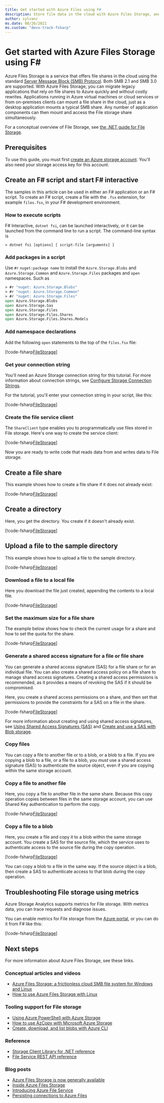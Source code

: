 ```yaml
---
title: Get started with Azure Files using F#
description: Store file data in the cloud with Azure Files Storage, and mount your cloud file share from an Azure virtual machine (VM) or from an on-premises application running Windows.
author: sylvanc
ms.date: 08/26/2021
ms.custom: "devx-track-fsharp"
---
```

# Get started with Azure Files Storage using F\#

Azure Files Storage is a service that offers file shares in the cloud using the standard [Server Message Block (SMB) Protocol](/windows/win32/fileio/microsoft-smb-protocol-and-cifs-protocol-overview). Both SMB 2.1 and SMB 3.0 are supported. With Azure Files Storage, you can migrate legacy applications that rely on file shares to Azure quickly and without costly rewrites. Applications running in Azure virtual machines or cloud services or from on-premises clients can mount a file share in the cloud, just as a desktop application mounts a typical SMB share. Any number of application components can then mount and access the File storage share simultaneously.

For a conceptual overview of File Storage, see [the .NET guide for File Storage](/azure/storage/storage-dotnet-how-to-use-files).

## Prerequisites

To use this guide, you must first [create an Azure storage account](/azure/storage/storage-create-storage-account).
You'll also need your storage access key for this account.

## Create an F\# script and start F\# interactive

The samples in this article can be used in either an F# application or an F# script. To create an F# script, create a file with the `.fsx` extension, for example `files.fsx`, in your F# development environment.

### How to execute scripts

F# Interactive, `dotnet fsi`, can be launched interactively, or it can be launched from the command line to run a script. The command-line syntax is

```.NET CLI
> dotnet fsi [options] [ script-file [arguments] ]
```

### Add packages in a script

Use `#r` `nuget:package name` to install the `Azure.Storage.Blobs` and `Azure.Storage.Common` and `Azure.Storage.Files` packages and `open` namespaces. Such as

```fsharp
> #r "nuget: Azure.Storage.Blobs"
> #r "nuget: Azure.Storage.Common"
> #r "nuget: Azure.Storage.Files"
open Azure.Storage.Blobs
open Azure.Storage.Sas
open Azure.Storage.Files
open Azure.Storage.Files.Shares
open Azure.Storage.Files.Shares.Models
```

### Add namespace declarations

Add the following `open` statements to the top of the `files.fsx` file:

[!code-fsharp[FileStorage](../../../samples/snippets/fsharp/azure/file-storage.fsx#L1-L8)]

### Get your connection string

You'll need an Azure Storage connection string for this tutorial. For more information about connection strings, see [Configure Storage Connection Strings](/azure/storage/storage-configure-connection-string).

For the tutorial, you'll enter your connection string in your script, like this:

[!code-fsharp[FileStorage](../../../samples/snippets/fsharp/azure/file-storage.fsx#L14-L14)]

### Create the file service client

The `ShareClient` type enables you to programmatically use files stored in File storage. Here's one way to create the service client:

[!code-fsharp[FileStorage](../../../samples/snippets/fsharp/azure/file-storage.fsx#L20-L20)]

Now you are ready to write code that reads data from and writes data to File storage.

## Create a file share

This example shows how to create a file share if it does not already exist:

[!code-fsharp[FileStorage](../../../samples/snippets/fsharp/azure/file-storage.fsx#L26-L26)]

## Create a directory

Here, you get the directory. You create if it doesn't already exist.

[!code-fsharp[FileStorage](../../../samples/snippets/fsharp/azure/file-storage.fsx#L32-L36)]

## Upload a file to the sample directory

This example shows how to upload a file to the sample directory.

[!code-fsharp[FileStorage](../../../samples/snippets/fsharp/azure/file-storage.fsx#L42-L51)]

### Download a file to a local file

Here you download the file just created, appending the contents to a local file.

[!code-fsharp[FileStorage](../../../samples/snippets/fsharp/azure/file-storage.fsx#L57-L63)]

### Set the maximum size for a file share

The example below shows how to check the current usage for a share and how to set the quota for the share.

[!code-fsharp[FileStorage](../../../samples/snippets/fsharp/azure/file-storage.fsx#L69-L78)]

### Generate a shared access signature for a file or file share

You can generate a shared access signature (SAS) for a file share or for an individual file. You can also create a shared access policy on a file share to manage shared access signatures. Creating a shared access permissions is recommended, as it provides a means of revoking the SAS if it should be compromised.

Here, you create a shared access permissions on a share, and then set that permissions to provide the constraints for a SAS on a file in the share.

[!code-fsharp[FileStorage](../../../samples/snippets/fsharp/azure/file-storage.fsx#L84-L104)]

For more information about creating and using shared access signatures, see [Using Shared Access Signatures (SAS)](/azure/storage/storage-dotnet-shared-access-signature-part-1) and [Create and use a SAS with Blob storage](/azure/storage/storage-dotnet-shared-access-signature-part-2).

### Copy files

You can copy a file to another file or to a blob, or a blob to a file. If you are copying a blob to a file, or a file to a blob, you *must* use a shared access signature (SAS) to authenticate the source object, even if you are copying within the same storage account.

### Copy a file to another file

Here, you copy a file to another file in the same share. Because this copy operation copies between files in the same storage account, you can use Shared Key authentication to perform the copy.

[!code-fsharp[FileStorage](../../../samples/snippets/fsharp/azure/file-storage.fsx#L109-L111)]

### Copy a file to a blob

Here, you create a file and copy it to a blob within the same storage account. You create a SAS for the source file, which the service uses to authenticate access to the source file during the copy operation.

[!code-fsharp[FileStorage](../../../samples/snippets/fsharp/azure/file-storage.fsx#L117-L134)]

You can copy a blob to a file in the same way. If the source object is a blob, then create a SAS to authenticate access to that blob during the copy operation.

## Troubleshooting File storage using metrics

Azure Storage Analytics supports metrics for File storage. With metrics data, you can trace requests and diagnose issues.

You can enable metrics for File storage from the [Azure portal](https://portal.azure.com), or you can do it from F# like this:

[!code-fsharp[FileStorage](../../../samples/snippets/fsharp/azure/file-storage.fsx#L140-L158)]

## Next steps

For more information about Azure Files Storage, see these links.

### Conceptual articles and videos

- [Azure Files Storage: a frictionless cloud SMB file system for Windows and Linux](https://azure.microsoft.com/resources/videos/azurecon-2015-azure-files-storage-a-frictionless-cloud-smb-file-system-for-windows-and-linux/)
- [How to use Azure Files Storage with Linux](/azure/storage/storage-how-to-use-files-linux)

### Tooling support for File storage

- [Using Azure PowerShell with Azure Storage](/azure/storage/storage-powershell-guide-full)
- [How to use AzCopy with Microsoft Azure Storage](/azure/storage/storage-use-azcopy)
- [Create, download, and list blobs with Azure CLI](/azure/storage/blobs/storage-quickstart-blobs-cli#create-and-manage-file-shares)

### Reference

- [Storage Client Library for .NET reference](/dotnet/api/overview/azure/storage)
- [File Service REST API reference](/rest/api/storageservices/fileservices/File-Service-REST-API)

### Blog posts

- [Azure Files Storage is now generally available](https://azure.microsoft.com/blog/azure-file-storage-now-generally-available/)
- [Inside Azure Files Storage](https://azure.microsoft.com/blog/inside-azure-file-storage/)
- [Introducing Azure File Service](/archive/blogs/windowsazurestorage/introducing-microsoft-azure-file-service)
- [Persisting connections to Azure Files](/archive/blogs/windowsazurestorage/persisting-connections-to-microsoft-azure-files)
